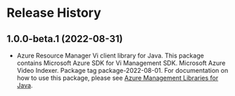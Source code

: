 # Release History

## 1.0.0-beta.1 (2022-08-31)

- Azure Resource Manager Vi client library for Java. This package contains Microsoft Azure SDK for Vi Management SDK. Microsoft Azure Video Indexer. Package tag package-2022-08-01. For documentation on how to use this package, please see [Azure Management Libraries for Java](https://aka.ms/azsdk/java/mgmt).
